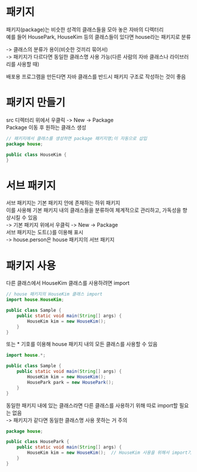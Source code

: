 # 패키지
패키지(package)는 비슷한 성격의 클래스들을 모아 놓은 자바의 디렉터리   
예를 들어 HousePark, HouseKim 등의 클래스들이 있다면 house라는 패키지로 분류   
   
-> 클래스의 분류가 용이(비슷한 것끼리 묶어서)   
-> 패키지가 다르다면 동일한 클래스명 사용 가능(다른 사람의 자바 클래스나 라이브러리를 사용할 때)   
   
배포용 프로그램을 만든다면 자바 클래스를 반드시 패키지 구조로 작성하는 것이 좋음   
   
# 패키지 만들기
src 디렉터리 위에서 우클릭 -> New -> Package   
Package 이동 후 원하는 클래스 생성   
```Java
// 패키지에서 클래스를 생성하면 package 패키지명;이 자동으로 삽입
package house;

public class HouseKim {
}
```

# 서브 패키지
서브 패키지는 기본 패키지 안에 존재하는 하위 패키지   
이를 사용해 기본 패키지 내의 클래스들을 분류하여 체계적으로 관리하고, 가독성을 향상시킬 수 있음   
-> 기본 패키지 위에서 우클릭 -> New -> Package   
서브 패키지는 도트(.)를 이용해 표시   
-> house.person은 house 패키지의 서브 패키지   

# 패키지 사용
다른 클래스에서 HouseKim 클래스를 사용하려면 import
```Java
// house 패키지의 HouseKim 클래스 import
import house.HouseKim;

public class Sample {
    public static void main(String[] args) {
        HouseKim kim = new HouseKim();
    }
}
```
   
또는 * 기호를 이용해 house 패키지 내의 모든 클래스를 사용할 수 있음
```Java
import house.*;

public class Sample {
    public static void main(String[] args) {
        HouseKim kim = new HouseKim();
        HousePark park = new HousePark();
    }
}
```
   
동일한 패키지 내에 있는 클래스라면 다른 클래스를 사용하기 위해 따로 import할 필요는 없음   
-> 패키지가 같다면 동일한 클래스명 사용 못하는 거 주의   
```Java
package house;

public class HousePark {
    public static void main(String[] args) {
        HouseKim kim = new HouseKim();  // HouseKim 사용을 위해서 import가 필요없다.
    }
}
```